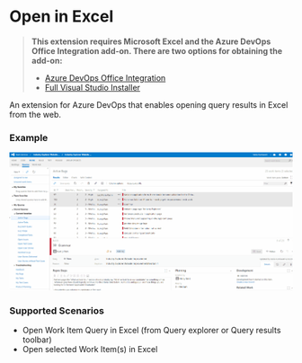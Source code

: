 # Open in Excel

> **This extension requires Microsoft Excel and the Azure DevOps Office Integration add-on. There are two options for obtaining the add-on:**
> - [Azure DevOps Office Integration](https://visualstudio.microsoft.com/downloads/#azure-devops-office-integration-2019)
> - [Full Visual Studio Installer](https://www.visualstudio.com/downloads)

An extension for Azure DevOps that enables opening query results in Excel from the web. 

### Example
![Open in Excel scenarios](img/openinexcel.gif?raw=true)

### Supported Scenarios
* Open Work Item Query in Excel (from Query explorer or Query results toolbar)
* Open selected Work Item(s) in Excel